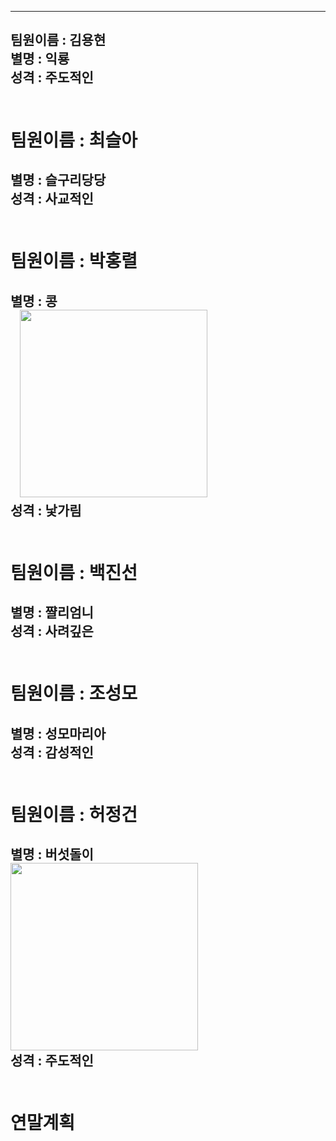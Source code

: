 
---
팀원이름 : 김용현<br>
별명 : 익룡<br>
성격 : 주도적인<br><br>
---
# 팀원이름 : 최슬아<br>
별명 : 슬구리당당<br>
성격 : 사교적인<br><br>
---
# 팀원이름 : 박홍렬<br>
별명 : 콩<br>
&nbsp;&nbsp;&nbsp;<img src="http://post.phinf.naver.net/20150612_175/budnamoo007_1434066886379s3Q86_JPEG/mug_obj_20150612085446571.jpg" width="300" height="300"><br>
성격 : 낯가림<br><br>
---
# 팀원이름 : 백진선<br>
별명 : 쨜리엄니<br>
성격 : 사려깊은<br><br>
---
# 팀원이름 : 조성모<br>
별명 : 성모마리아<br>
성격 : 감성적인<br><br>
---
# 팀원이름 : 허정건<br>
별명 : 버섯돌이<br>
<img src="http://blogfiles.naver.net/20121014_153/mvvvvm_13502045616488iDaT_JPEG/%BB%A1%B0%AD%B9%F6%BC%B8.jpg" width="300" height="300"><br>
성격 : 주도적인<br><br>
---
# 연말계획
